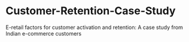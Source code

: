 # Customer-Retention-Case-Study 
E-retail factors for customer activation and retention: A case study from Indian e-commerce customers
